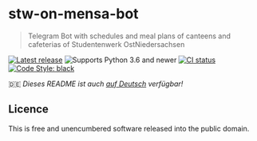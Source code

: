 # stw-on-mensa-bot

> Telegram Bot with schedules and meal plans of canteens and cafeterias of Studentenwerk OstNiedersachsen

[![Latest release](https://badgen.net/gitlab/release/NickKaramoff/stw-on-mensa-bot)](https://gitlab.com/NickKaramoff/stw-on-mensa-bot/-/releases)
![Supports Python 3.6 and newer](https://badgen.net/badge/python/3.6,3.7,3.8,3.9/3776AB?list=|)
[![CI status](https://badgen.net/github/checks/NickKaramoff/stw-on-mensa-bot/main?label=CI)](https://github.com/NickKaramoff/stw-on-mensa-bot/actions)
[![Code Style: black](https://badgen.net/badge/code%20style/black/000)](https://github.com/psf/black)

🇩🇪 _Dieses README ist auch [auf Deutsch](./README.de.md) verfügbar!_

## Licence

This is free and unencumbered software released into the public domain.
